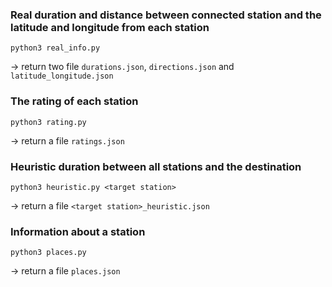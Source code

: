 ### Real duration and distance between connected station and the latitude and longitude from each station
``` 
python3 real_info.py
```
-> return two file ```durations.json```, ```directions.json``` and ```latitude_longitude.json```


### The rating of each station
```
python3 rating.py
```
-> return a file ```ratings.json```


### Heuristic duration between all stations and the destination
```
python3 heuristic.py <target station>
```
-> return a file ```<target station>_heuristic.json```


### Information about a station
```
python3 places.py
```
-> return a file ```places.json```
